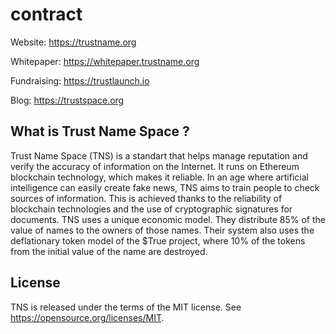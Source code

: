 # сontract

Website: https://trustname.org

Whitepaper: https://whitepaper.trustname.org

Fundraising: https://trustlaunch.io

Blog: https://trustspace.org

## What is Trust Name Space ?

Trust Name Space (TNS) is a standart that helps manage reputation and verify the accuracy of information on the Internet. It runs on Ethereum blockchain technology, which makes it reliable. In an age where artificial intelligence can easily create fake news, TNS aims to train people to check sources of information. This is achieved thanks to the reliability of blockchain technologies and the use of cryptographic signatures for documents. TNS uses a unique economic model. They distribute 85% of the value of names to the owners of those names. Their system also uses the deflationary token model of the $True project, where 10% of the tokens from the initial value of the name are destroyed.

## License
TNS is released under the terms of the MIT license. See https://opensource.org/licenses/MIT.
